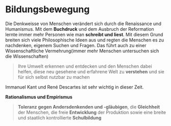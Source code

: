 # Bildungsbewegung
Die Denkweisse von Menschen verändert sich durch die Renaissance und Humanismus. Mit dem **Buchdruck** und dem Ausbruch der Reformation lernte immer mehr Personen wie man **schreibt und liest**.  Mit diesem Grund breiten sich viele Philosophische Ideen aus und regten die Menschen es zu nachdenken, eigenem Suchen und Fragen. Das führt auch zu einer Wissenschaftliche Vermehrung(immer mehr Menschen untersuchen sich die Wissenschaften) 

> Ihre Umwelt erkennen und entdecken und den Menschen dabei helfen, diese neu gesehene und erfahrene Welt zu **verstehen** und  sie für sich selbst nutzbar zu machen

Immanuel Kant und René Descartes ist sehr wichtig in dieser Zeit.

**Rationalismus und Empirismus**

> **Toleranz gegen Andersdenkenden und -gläubigen**, die **Gleichheit** der Menschen, die freie **Entwicklung** der Produktion sowie eine breite und staatlich kontrollierte **Schulbildung**